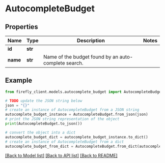 # AutocompleteBudget


## Properties

Name | Type | Description | Notes
------------ | ------------- | ------------- | -------------
**id** | **str** |  | 
**name** | **str** | Name of the budget found by an auto-complete search. | 

## Example

```python
from firefly_client.models.autocomplete_budget import AutocompleteBudget

# TODO update the JSON string below
json = "{}"
# create an instance of AutocompleteBudget from a JSON string
autocomplete_budget_instance = AutocompleteBudget.from_json(json)
# print the JSON string representation of the object
print(AutocompleteBudget.to_json())

# convert the object into a dict
autocomplete_budget_dict = autocomplete_budget_instance.to_dict()
# create an instance of AutocompleteBudget from a dict
autocomplete_budget_from_dict = AutocompleteBudget.from_dict(autocomplete_budget_dict)
```
[[Back to Model list]](../README.md#documentation-for-models) [[Back to API list]](../README.md#documentation-for-api-endpoints) [[Back to README]](../README.md)



